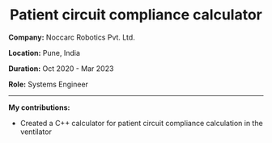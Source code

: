<h1 align="center">Patient circuit compliance calculator</h1>

**Company:** Noccarc Robotics Pvt. Ltd.

**Location:** Pune, India

**Duration:** Oct 2020 - Mar 2023

**Role:** Systems Engineer

---

**My contributions:**
* Created a C++ calculator for patient circuit compliance calculation in the ventilator
